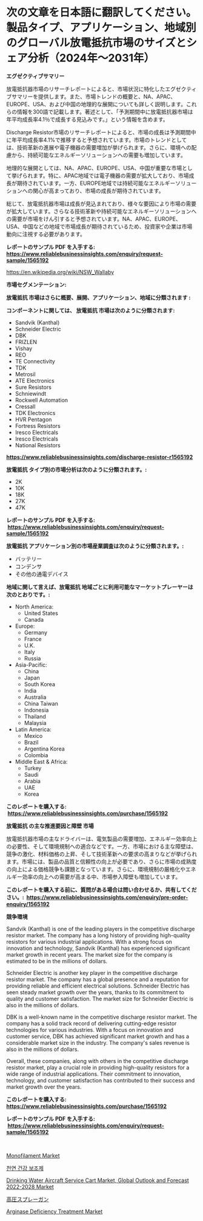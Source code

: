 <p><h1>次の文章を日本語に翻訳してください。製品タイプ、アプリケーション、地域別のグローバル放電抵抗市場のサイズとシェア分析（2024年〜2031年）</h1></p><p><strong>エグゼクティブサマリー</strong></p>
<p><p>放電抵抗器市場のリサーチレポートによると、市場状況に特化したエグゼクティブサマリーを提供します。また、市場トレンドの概要と、NA、APAC、EUROPE、USA、および中国の地理的な展開についても詳しく説明します。これらの情報を300語で記載します。著述として、「予測期間中に放電抵抗器市場は年平均成長率4.1％で成長する見込みです。」という情報を含めます。</p><p>Discharge Resistor市場のリサーチレポートによると、市場の成長は予測期間中に年平均成長率4.1%で推移すると予想されています。市場のトレンドとしては、技術革新の進展や電子機器の需要増加が挙げられます。さらに、環境への配慮から、持続可能なエネルギーソリューションへの需要も増加しています。</p><p>地理的な展開としては、NA、APAC、EUROPE、USA、中国が重要な市場として挙げられます。特に、APAC地域では電子機器の需要が拡大しており、市場成長が期待されています。一方、EUROPE地域では持続可能なエネルギーソリューションへの関心が高まっており、市場の成長が期待されています。</p><p>総じて、放電抵抗器市場は成長が見込まれており、様々な要因により市場の需要が拡大しています。さらなる技術革新や持続可能なエネルギーソリューションへの需要が市場をけん引すると予想されています。NA、APAC、EUROPE、USA、中国などの地域で市場成長が期待されているため、投資家や企業は市場動向に注視する必要があります。</p></p>
<p><strong>レポートのサンプル PDF を入手する: <a href="https://www.reliablebusinessinsights.com/enquiry/request-sample/1565192">https://www.reliablebusinessinsights.com/enquiry/request-sample/1565192</a></strong></p>
<p><a href="https://en.wikipedia.org/wiki/NSW_Wallaby">https://en.wikipedia.org/wiki/NSW_Wallaby</a></p>
<p><strong>市場セグメンテーション:</strong></p>
<p><strong> 放電抵抗 市場はさらに概要、展開、アプリケーション、地域に分類されます :</strong></p>
<p><strong>コンポーネントに関しては、 放電抵抗 市場は次のように分類されます: &nbsp;</strong></p>
<p><ul><li>Sandvik (Kanthal)</li><li>Schneider Electric</li><li>DBK</li><li>FRIZLEN</li><li>Vishay</li><li>REO</li><li>TE Connectivity</li><li>TDK</li><li>Metrosil</li><li>ATE Electronics</li><li>Sure Resistors</li><li>Schniewindt</li><li>Rockwell Automation</li><li>Cressall</li><li>TDK Electronics</li><li>HVR Pentagon</li><li>Fortress Resistors</li><li>Iresco Electricals</li><li>Iresco Electricals</li><li>National Resistors</li></ul></p>
<p><strong><a href="https://www.reliablebusinessinsights.com/discharge-resistor-r1565192">https://www.reliablebusinessinsights.com/discharge-resistor-r1565192</a></strong></p>
<p><strong> 放電抵抗 タイプ別の市場分析は次のように分類されます。:</strong></p>
<p><ul><li>2K</li><li>10K</li><li>18K</li><li>27K</li><li>47K</li></ul></p>
<p><strong>レポートのサンプル PDF を入手する: &nbsp;<a href="https://www.reliablebusinessinsights.com/enquiry/request-sample/1565192">https://www.reliablebusinessinsights.com/enquiry/request-sample/1565192</a></strong></p>
<p><strong> 放電抵抗 アプリケーション別の市場産業調査は次のように分類されます。:</strong></p>
<p><ul><li>バッテリー</li><li>コンデンサ</li><li>その他の通電デバイス</li></ul></p>
<p><strong>地域に関して言えば、放電抵抗 地域ごとに利用可能なマーケットプレーヤーは次のとおりです。:</strong></p>
<p><ul>
    <li>
        North America:
        <ul>
            <li>United States</li>
            <li>Canada</li>
        </ul>
    </li>
    <li>
        Europe:
        <ul>
            <li>Germany</li>
            <li>France</li>
            <li>U.K.</li>
            <li>Italy</li>
            <li>Russia</li>
        </ul>
    </li>
    <li>
        Asia-Pacific:
        <ul>
            <li>China</li>
            <li>Japan</li>
            <li>South Korea</li>
            <li>India</li>
            <li>Australia</li>
            <li>China Taiwan</li>
            <li>Indonesia</li>
            <li>Thailand</li>
            <li>Malaysia</li>
        </ul>
    </li>
    <li>
        Latin America:
        <ul>
            <li>Mexico</li>
            <li>Brazil</li>
            <li>Argentina Korea</li>
            <li>Colombia</li>
        </ul>
    </li>
    <li>
        Middle East & Africa:
        <ul>
            <li>Turkey</li>
            <li>Saudi</li>
            <li>Arabia</li>
            <li>UAE</li>
            <li>Korea</li>
        </ul>
    </li>
    </ul></p>
<p><strong>このレポートを購入する: &nbsp;<a href="https://www.reliablebusinessinsights.com/purchase/1565192">https://www.reliablebusinessinsights.com/purchase/1565192</a></strong></p>
<p><strong>放電抵抗 の主な推進要因と障壁 市場</strong></p>
<p><p>放電抵抗器市場の主なドライバーは、電気製品の需要増加、エネルギー効率向上の必要性、そして環境規制への適合などです。一方、市場における主な障壁は、競争の激化、材料価格の上昇、そして技術革新への要求の高まりなどが挙げられます。市場には、製品の品質と信頼性の向上が必要であり、さらに市場の成熟度の向上による価格競争も課題となっています。さらに、環境規制の厳格化やエネルギー効率の向上への需要が高まる中、市場参入障壁も増加しています。</p></p>
<p><strong>このレポートを購入する前に、質問がある場合は問い合わせるか、共有してください。:&nbsp; <a href="https://www.reliablebusinessinsights.com/enquiry/pre-order-enquiry/1565192">https://www.reliablebusinessinsights.com/enquiry/pre-order-enquiry/1565192</a></strong></p>
<p><strong>競争環境</strong></p>
<p><p>Sandvik (Kanthal) is one of the leading players in the competitive discharge resistor market. The company has a long history of providing high-quality resistors for various industrial applications. With a strong focus on innovation and technology, Sandvik (Kanthal) has experienced significant market growth in recent years. The market size for the company is estimated to be in the millions of dollars.</p><p>Schneider Electric is another key player in the competitive discharge resistor market. The company has a global presence and a reputation for providing reliable and efficient electrical solutions. Schneider Electric has seen steady market growth over the years, thanks to its commitment to quality and customer satisfaction. The market size for Schneider Electric is also in the millions of dollars.</p><p>DBK is a well-known name in the competitive discharge resistor market. The company has a solid track record of delivering cutting-edge resistor technologies for various industries. With a focus on innovation and customer service, DBK has achieved significant market growth and has a considerable market size in the industry. The company's sales revenue is also in the millions of dollars.</p><p>Overall, these companies, along with others in the competitive discharge resistor market, play a crucial role in providing high-quality resistors for a wide range of industrial applications. Their commitment to innovation, technology, and customer satisfaction has contributed to their success and market growth over the years.</p></p>
<p><strong>このレポートを購入する: &nbsp; <a href="https://www.reliablebusinessinsights.com/purchase/1565192">https://www.reliablebusinessinsights.com/purchase/1565192</a></strong></p>
<p><strong>レポートのサンプル PDF を入手する: &nbsp;<a href="https://www.reliablebusinessinsights.com/enquiry/request-sample/1565192">https://www.reliablebusinessinsights.com/enquiry/request-sample/1565192</a></strong><strong></strong></p>
<p>&nbsp;</p>
<p><p><a href="https://github.com/prosalinda88/Market-Research-Report-List-5/blob/main/monofilament-market.md">Monofilament Market</a></p><p><a href="https://medium.com/@howaoole34545/%EC%84%B8%EA%B3%84-%EC%9E%90%EC%97%B0-%EA%B1%B4%EA%B0%95-%EB%B3%B4%EC%A1%B0%EC%A0%9C-%EC%8B%9C%EC%9E%A5%EC%9D%98-%EC%A2%85%ED%95%A9%EC%A0%81%EC%9D%B8-%EB%B6%84%EC%84%9D-%EC%84%B1%EC%9E%A5-%ED%8A%B8%EB%A0%8C%EB%93%9C-%EB%B0%8F-%EC%8B%9C%EC%9E%A5-%EC%98%88%EC%B8%A1-2024-2031-079c044d44b3">천연 건강 보조제</a></p><p><a href="https://medium.com/@raap8632472024/drinking-water-aircraft-service-cart-market-global-outlook-and-forecast-2022-2028-market-size-e12eee8e4781">Drinking Water Aircraft Service Cart Market, Global Outlook and Forecast 2022-2028 Market</a></p><p><a href="https://medium.com/@demarcuskuhlman/%E9%AB%98%E5%9C%A7%E3%82%B9%E3%83%97%E3%83%AC%E3%83%BC%E3%82%AC%E3%83%B3%E5%B8%82%E5%A0%B4%E3%81%AE%E8%A6%8F%E6%A8%A1-%E6%88%90%E9%95%B7-%E5%B8%82%E5%A0%B4%E3%82%BB%E3%82%B0%E3%83%A1%E3%83%B3%E3%83%86%E3%83%BC%E3%82%B7%E3%83%A7%E3%83%B3%E3%81%8A%E3%82%88%E3%81%B3%E5%9C%B0%E5%9F%9F%E5%88%A5%E3%81%AE%E3%82%A4%E3%83%B3%E3%82%B5%E3%82%A4%E3%83%88%E3%81%AB%E3%82%88%E3%82%8B%E6%A5%AD%E7%95%8C%E5%88%86%E6%9E%90-2031%E5%B9%B4%E3%81%BE%E3%81%A7%E3%81%AE%E4%BA%88%E6%B8%AC-7edccbd2bf05">高圧スプレーガン</a></p><p><a href="https://issuu.com/reportprime-2/docs/arginase-deficiency-treatment-market-size-2030.ppt">Arginase Deficiency Treatment Market</a></p></p>